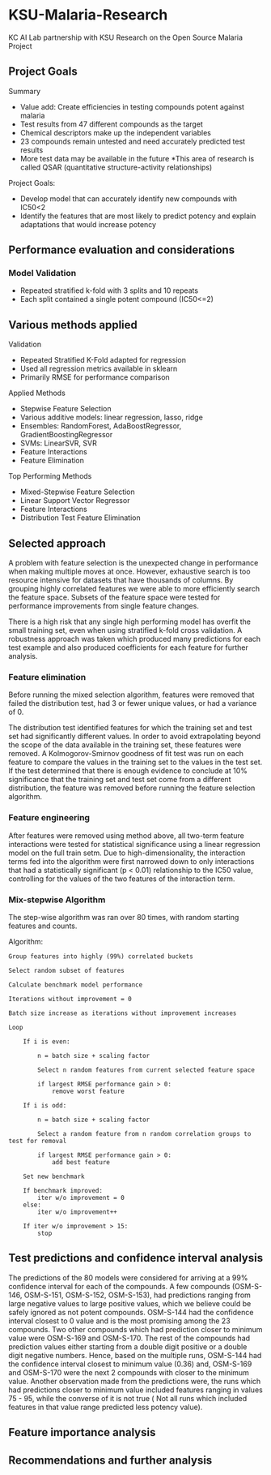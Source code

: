 # KSU-Malaria-Research
KC AI Lab partnership with KSU Research on the Open Source Malaria Project

## Project Goals

Summary
* Value add: Create efficiencies in testing compounds potent against malaria
* Test results from 47 different compounds as the target
* Chemical descriptors make up the independent variables
* 23 compounds remain untested and need accurately predicted test results
* More test data may be available in the future
*This area of research is called QSAR (quantitative structure-activity relationships)

Project Goals: 
* Develop model that can accurately identify new compounds with IC50<2
* Identify the features that are most likely to predict potency and explain adaptations that would increase potency

## Performance evaluation and considerations

### Model Validation
* Repeated stratified k-fold with 3 splits and 10 repeats
* Each split contained a single potent compound (IC50<=2)


## Various methods applied

Validation
* Repeated Stratified K-Fold adapted for regression
* Used all regression metrics available in sklearn
* Primarily RMSE for performance comparison

Applied Methods
* Stepwise Feature Selection
* Various additive models: linear regression, lasso, ridge
* Ensembles: RandomForest, AdaBoostRegressor, GradientBoostingRegressor
* SVMs: LinearSVR, SVR
* Feature Interactions
* Feature Elimination

Top Performing Methods
* Mixed-Stepwise Feature Selection
* Linear Support Vector Regressor
* Feature Interactions
* Distribution Test Feature Elimination

## Selected approach

A problem with feature selection is the unexpected change in performance when making 
multiple moves at once. However, exhaustive search is too resource intensive for datasets that 
have thousands of columns. By grouping highly correlated features we were able to more efficiently 
search the feature space. Subsets of the feature space were tested for performance improvements from single 
feature changes.

There is a high risk that any single high performing model has overfit the small training set, even when using
stratified k-fold cross validation. A robustness approach was taken which produced many predictions for each test
example and also produced coefficients for each feature for further analysis.

### Feature elimination

Before running the mixed selection algorithm, features were removed that failed the distribution test, had 3 or 
fewer unique values, or had a variance of 0.

The distribution test identified features for which the training set and test set had significantly different 
values. In order to avoid extrapolating beyond the scope of the data available in the training set, these 
features were removed. A Kolmogorov-Smirnov goodness of fit test was run on each feature to compare the values 
in the training set to the values in the test set. If the test determined that there is enough evidence to 
conclude at 10% significance that the training set and test set come from a different distribution, the feature 
was removed before running the feature selection algorithm.

### Feature engineering

After features were removed using method above, all two-term feature interactions were tested for statistical 
significance using a linear regression model on the full train setm. Due to high-dimensionality, the 
interaction terms fed into the algorithm were first narrowed down to only interactions that had a statistically 
significant (p < 0.01) relationship to the IC50 value, controlling for the values of the two features of the 
interaction term.


### Mix-stepwise Algorithm

The step-wise algorithm was ran over 80 times, with random starting features and counts.

Algorithm:

    Group features into highly (99%) correlated buckets
    
    Select random subset of features
    
    Calculate benchmark model performance
    
    Iterations without improvement = 0
    
    Batch size increase as iterations without improvement increases
    
    Loop
    
        If i is even:
    
            n = batch size + scaling factor
    
            Select n random features from current selected feature space
            
            if largest RMSE performance gain > 0:
                remove worst feature
        
        If i is odd:
        
            n = batch size + scaling factor
            
            Select a random feature from n random correlation groups to test for removal
            
            if largest RMSE performance gain > 0:
                add best feature
	    
	    Set new benchmark
	
	    If benchmark improved:
	        iter w/o improvement = 0
        else: 
            iter w/o improvement++
	
	    If iter w/o improvement > 15:
	        stop


## Test predictions and confidence interval analysis

The predictions of the 80 models were considered for arriving at a 99% confidence interval for each of the compounds. 
A few compounds (OSM-S-146, OSM-S-151, OSM-S-152, OSM-S-153), had predictions ranging from large negative values to 
large positive values, which we believe could be safely ignored as not potent compounds. OSM-S-144 had the confidence 
interval closest to 0 value and is the most promising among the 23 compounds. Two other compounds which had prediction 
closer to minimum value were OSM-S-169 and OSM-S-170. The rest of the compounds had prediction values either starting 
from a double digit positive or a double digit negative numbers. Hence, based on the multiple runs,  OSM-S-144 had the 
confidence interval closest to minimum value (0.36) and, OSM-S-169 and OSM-S-170 were the next 2 compounds with closer 
to the minimum value. Another observation made from the predictions were, the runs which had predictions closer to 
minimum value included features ranging in values 75 - 95, while the converse of it is not true ( Not all runs which 
included features in that value range predicted less potency value).

## Feature importance analysis


## Recommendations and further analysis




